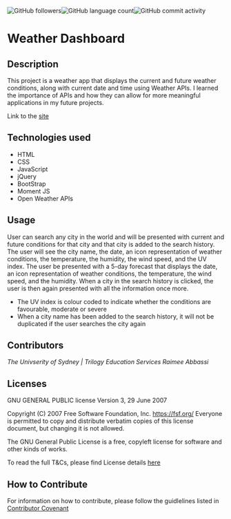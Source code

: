 <img alt="GitHub followers" src="https://img.shields.io/github/followers/Raimeeab?style=social"><img alt="GitHub language count" src="https://img.shields.io/github/languages/count/Raimeeab/weather-dashboard?style=social"><img alt="GitHub commit activity" src="https://img.shields.io/github/commit-activity/w/Raimeeab/weather-dashboard?style=social">

# Weather Dashboard



## Description 

This project is a weather app that displays the current and future weather conditions, along with current date and time using Weather APIs. I learned the importance of APIs and how they can allow for more meaningful applications in my future projects. 

Link to the [site](https://raimeeab.github.io/weather-dashboard)

## Technologies used 

- HTML
- CSS
- JavaScript
- jQuery
- BootStrap
- Moment JS
- Open Weather APIs

## Usage 

User can search any city in the world and will be presented with current and future conditions for that city and that city is added to the search history. The user will see the city name, the date, an icon representation of weather conditions, the temperature, the humidity, the wind speed, and the UV index. The user be presented with a 5-day forecast that displays the date, an icon representation of weather conditions, the temperature, the wind speed, and the humidity. When a city in the search history is clicked, the user is then again presented with all the information once more. 

- The UV index is colour coded to indicate whether the conditions are favourable, moderate or severe 
- When a city name has been added to the search history, it will not be duplicated if the user searches the city again

## Contributors

*The Univserity of Sydney | Trilogy Education Services*
*Raimee Abbassi*

## Licenses

GNU GENERAL PUBLIC license
Version 3, 29 June 2007

Copyright (C) 2007 Free Software Foundation, Inc. <https://fsf.org/>
Everyone is permitted to copy and distribute verbatim copies
of this license document, but changing it is not allowed.

The GNU General Public License is a free, copyleft license for
software and other kinds of works.

To read the full T&Cs, please find License details [here](https://github.com/Raimeeab/weather-dashboard/blob/main/LICENSE)


## How to Contribute

For information on how to contribute, please follow the guidlelines listed in [Contributor Covenant](https://www.contributor-covenant.org/) 
